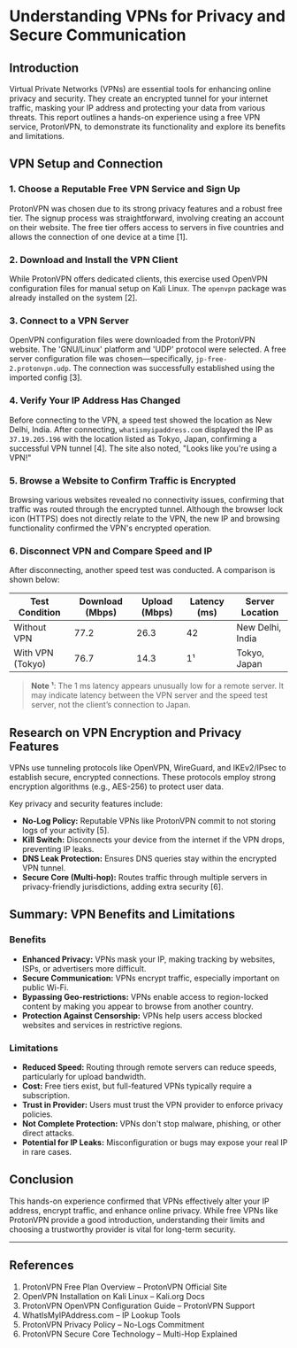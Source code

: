 # Understanding VPNs for Privacy and Secure Communication

## Introduction

Virtual Private Networks (VPNs) are essential tools for enhancing online privacy and security. They create an encrypted tunnel for your internet traffic, masking your IP address and protecting your data from various threats. This report outlines a hands-on experience using a free VPN service, ProtonVPN, to demonstrate its functionality and explore its benefits and limitations.

## VPN Setup and Connection

### 1. Choose a Reputable Free VPN Service and Sign Up

ProtonVPN was chosen due to its strong privacy features and a robust free tier. The signup process was straightforward, involving creating an account on their website. The free tier offers access to servers in five countries and allows the connection of one device at a time [1].

### 2. Download and Install the VPN Client

While ProtonVPN offers dedicated clients, this exercise used OpenVPN configuration files for manual setup on Kali Linux. The `openvpn` package was already installed on the system [2].

### 3. Connect to a VPN Server

OpenVPN configuration files were downloaded from the ProtonVPN website. The 'GNU/Linux' platform and 'UDP' protocol were selected. A free server configuration file was chosen—specifically, `jp-free-2.protonvpn.udp`. The connection was successfully established using the imported config [3].

### 4. Verify Your IP Address Has Changed

Before connecting to the VPN, a speed test showed the location as New Delhi, India. After connecting, `whatismyipaddress.com` displayed the IP as `37.19.205.196` with the location listed as Tokyo, Japan, confirming a successful VPN tunnel [4]. The site also noted, "Looks like you're using a VPN!"

### 5. Browse a Website to Confirm Traffic is Encrypted

Browsing various websites revealed no connectivity issues, confirming that traffic was routed through the encrypted tunnel. Although the browser lock icon (HTTPS) does not directly relate to the VPN, the new IP and browsing functionality confirmed the VPN's encrypted operation.

### 6. Disconnect VPN and Compare Speed and IP

After disconnecting, another speed test was conducted. A comparison is shown below:

| Test Condition         | Download (Mbps) | Upload (Mbps) | Latency (ms) | Server Location     |
|------------------------|-----------------|----------------|---------------|----------------------|
| Without VPN            | 77.2            | 26.3           | 42            | New Delhi, India     |
| With VPN (Tokyo)       | 76.7            | 14.3           | 1¹            | Tokyo, Japan         |

> **Note ¹**: The 1 ms latency appears unusually low for a remote server. It may indicate latency between the VPN server and the speed test server, not the client’s connection to Japan.

## Research on VPN Encryption and Privacy Features

VPNs use tunneling protocols like OpenVPN, WireGuard, and IKEv2/IPsec to establish secure, encrypted connections. These protocols employ strong encryption algorithms (e.g., AES-256) to protect user data.

Key privacy and security features include:

- **No-Log Policy:** Reputable VPNs like ProtonVPN commit to not storing logs of your activity [5].
- **Kill Switch:** Disconnects your device from the internet if the VPN drops, preventing IP leaks.
- **DNS Leak Protection:** Ensures DNS queries stay within the encrypted VPN tunnel.
- **Secure Core (Multi-hop):** Routes traffic through multiple servers in privacy-friendly jurisdictions, adding extra security [6].

## Summary: VPN Benefits and Limitations

### Benefits

- **Enhanced Privacy:** VPNs mask your IP, making tracking by websites, ISPs, or advertisers more difficult.
- **Secure Communication:** VPNs encrypt traffic, especially important on public Wi-Fi.
- **Bypassing Geo-restrictions:** VPNs enable access to region-locked content by making you appear to browse from another country.
- **Protection Against Censorship:** VPNs help users access blocked websites and services in restrictive regions.

### Limitations

- **Reduced Speed:** Routing through remote servers can reduce speeds, particularly for upload bandwidth.
- **Cost:** Free tiers exist, but full-featured VPNs typically require a subscription.
- **Trust in Provider:** Users must trust the VPN provider to enforce privacy policies.
- **Not Complete Protection:** VPNs don't stop malware, phishing, or other direct attacks.
- **Potential for IP Leaks:** Misconfiguration or bugs may expose your real IP in rare cases.

## Conclusion

This hands-on experience confirmed that VPNs effectively alter your IP address, encrypt traffic, and enhance online privacy. While free VPNs like ProtonVPN provide a good introduction, understanding their limits and choosing a trustworthy provider is vital for long-term security.

---

## References

1. ProtonVPN Free Plan Overview – ProtonVPN Official Site  
2. OpenVPN Installation on Kali Linux – Kali.org Docs  
3. ProtonVPN OpenVPN Configuration Guide – ProtonVPN Support  
4. WhatIsMyIPAddress.com – IP Lookup Tools  
5. ProtonVPN Privacy Policy – No-Logs Commitment  
6. ProtonVPN Secure Core Technology – Multi-Hop Explained  

